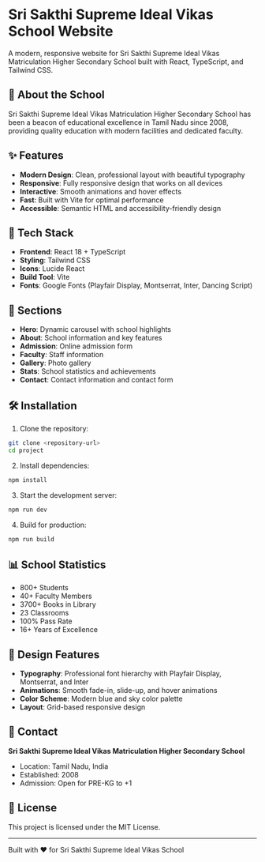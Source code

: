 # Sri Sakthi Supreme Ideal Vikas School Website

A modern, responsive website for Sri Sakthi Supreme Ideal Vikas Matriculation Higher Secondary School built with React, TypeScript, and Tailwind CSS.

## 🏫 About the School

Sri Sakthi Supreme Ideal Vikas Matriculation Higher Secondary School has been a beacon of educational excellence in Tamil Nadu since 2008, providing quality education with modern facilities and dedicated faculty.

## ✨ Features

- **Modern Design**: Clean, professional layout with beautiful typography
- **Responsive**: Fully responsive design that works on all devices
- **Interactive**: Smooth animations and hover effects
- **Fast**: Built with Vite for optimal performance
- **Accessible**: Semantic HTML and accessibility-friendly design

## 🚀 Tech Stack

- **Frontend**: React 18 + TypeScript
- **Styling**: Tailwind CSS
- **Icons**: Lucide React
- **Build Tool**: Vite
- **Fonts**: Google Fonts (Playfair Display, Montserrat, Inter, Dancing Script)

## 📱 Sections

- **Hero**: Dynamic carousel with school highlights
- **About**: School information and key features
- **Admission**: Online admission form
- **Faculty**: Staff information
- **Gallery**: Photo gallery
- **Stats**: School statistics and achievements
- **Contact**: Contact information and contact form

## 🛠️ Installation

1. Clone the repository:
```bash
git clone <repository-url>
cd project
```

2. Install dependencies:
```bash
npm install
```

3. Start the development server:
```bash
npm run dev
```

4. Build for production:
```bash
npm run build
```

## 📊 School Statistics

- 800+ Students
- 40+ Faculty Members
- 3700+ Books in Library
- 23 Classrooms
- 100% Pass Rate
- 16+ Years of Excellence

## 🎨 Design Features

- **Typography**: Professional font hierarchy with Playfair Display, Montserrat, and Inter
- **Animations**: Smooth fade-in, slide-up, and hover animations
- **Color Scheme**: Modern blue and sky color palette
- **Layout**: Grid-based responsive design

## 📧 Contact

**Sri Sakthi Supreme Ideal Vikas Matriculation Higher Secondary School**
- Location: Tamil Nadu, India
- Established: 2008
- Admission: Open for PRE-KG to +1

## 📄 License

This project is licensed under the MIT License.

---

Built with ❤️ for Sri Sakthi Supreme Ideal Vikas School